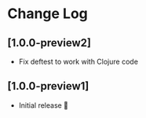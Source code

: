 # Change Log

## [1.0.0-preview2]
- Fix deftest to work with Clojure code

## [1.0.0-preview1]
- Initial release 🎉
